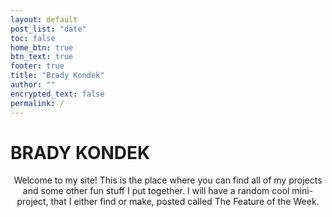 ```yaml
---
layout: default
post_list: "date"
toc: false
home_btn: true
btn_text: true
footer: true
title: "Brady Kondek"
author: ""
encrypted_text: false
permalink: /
---
```


# BRADY KONDEK


<center>Welcome to my site!  This is the place where you can find all of my projects and some other fun stuff I put together.  I will have a random cool mini-project, that I either find or make, posted called The Feature of the Week.
